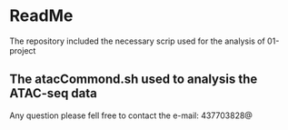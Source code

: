 # ReadMe
The repository included the necessary scrip used for the analysis of 01-project 

## The atacCommond.sh used to analysis the ATAC-seq data
<style>
hr:nth-of-type(1) {
  border-width: 3px 0 0 0 !important;
  border-color: red !important;
}
</style>

Any question please fell free to contact the e-mail: 437703828@
